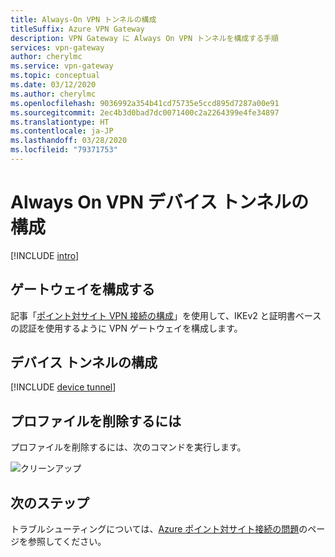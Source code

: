 ```yaml
---
title: Always-On VPN トンネルの構成
titleSuffix: Azure VPN Gateway
description: VPN Gateway に Always On VPN トンネルを構成する手順
services: vpn-gateway
author: cherylmc
ms.service: vpn-gateway
ms.topic: conceptual
ms.date: 03/12/2020
ms.author: cherylmc
ms.openlocfilehash: 9036992a354b41cd75735e5ccd895d7287a00e91
ms.sourcegitcommit: 2ec4b3d0bad7dc0071400c2a2264399e4fe34897
ms.translationtype: HT
ms.contentlocale: ja-JP
ms.lasthandoff: 03/28/2020
ms.locfileid: "79371753"
---
```

# <a name="configure-an-always-on-vpn-device-tunnel"></a>Always On VPN デバイス トンネルの構成

[!INCLUDE [intro](../../includes/vpn-gateway-vwan-always-on-intro.md)]

## <a name="configure-the-gateway"></a>ゲートウェイを構成する

記事「[ポイント対サイト VPN 接続の構成](vpn-gateway-howto-point-to-site-resource-manager-portal.md)」を使用して、IKEv2 と証明書ベースの認証を使用するように VPN ゲートウェイを構成します。

## <a name="configure-the-device-tunnel"></a>デバイス トンネルの構成

[!INCLUDE [device tunnel](../../includes/vpn-gateway-vwan-always-on-device.md)]

## <a name="to-remove-a-profile"></a>プロファイルを削除するには

プロファイルを削除するには、次のコマンドを実行します。

![クリーンアップ](./media/vpn-gateway-howto-always-on-device-tunnel/cleanup.png)

## <a name="next-steps"></a>次のステップ

トラブルシューティングについては、[Azure ポイント対サイト接続の問題](vpn-gateway-troubleshoot-vpn-point-to-site-connection-problems.md)のページを参照してください。
